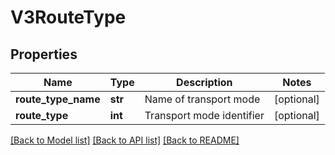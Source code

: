 # V3RouteType

## Properties
Name | Type | Description | Notes
------------ | ------------- | ------------- | -------------
**route_type_name** | **str** | Name of transport mode | [optional] 
**route_type** | **int** | Transport mode identifier | [optional] 

[[Back to Model list]](../README.md#documentation-for-models) [[Back to API list]](../README.md#documentation-for-api-endpoints) [[Back to README]](../README.md)


